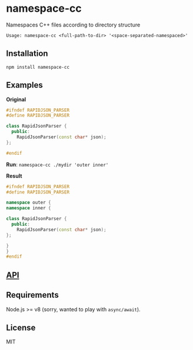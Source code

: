 # namespace-cc

Namespaces C++ files according to directory structure

```
Usage: namespace-cc <full-path-to-dir> '<space-separated-namespaced>'
```

## Installation

    npm install namespace-cc

## Examples

**Original**

```cc
#ifndef RAPIDJSON_PARSER
#define RAPIDJSON_PARSER

class RapidJsonParser {
  public:
    RapidJsonParser(const char* json);
};

#endif
```

**Run**: `namespace-cc ./mydir 'outer inner'`

**Result**

```cc
#ifndef RAPIDJSON_PARSER
#define RAPIDJSON_PARSER

namespace outer {
namespace inner {

class RapidJsonParser {
  public:
    RapidJsonParser(const char* json);
};

}
}
#endif
```


## [API](https://thlorenz.github.io/namespace-cc)

## Requirements

Node.js >= v8 (sorry, wanted to play with `async/await`).

## License

MIT
